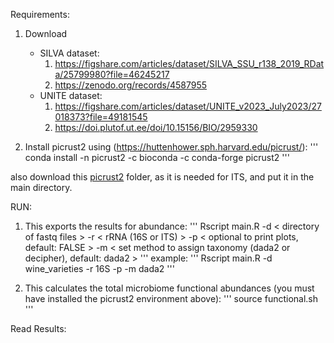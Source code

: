 Requirements:

1) Download 
    - SILVA dataset: 
        1) https://figshare.com/articles/dataset/SILVA_SSU_r138_2019_RData/25799980?file=46245217
        2) https://zenodo.org/records/4587955
    - UNITE dataset: 
        1) https://figshare.com/articles/dataset/UNITE_v2023_July2023/27018373?file=49181545
        2) https://doi.plutof.ut.ee/doi/10.15156/BIO/2959330


2) Install picrust2 using (https://huttenhower.sph.harvard.edu/picrust/):
'''
    conda install -n picrust2 -c bioconda -c conda-forge picrust2
'''

also download this [picrust2](https://github.com/picrust/picrust2/tree/master/picrust2) folder, as it is needed for ITS, and put it in the main directory.

RUN:

1) This exports the results for abundance:
'''
    Rscript main.R -d < directory of fastq files > -r < rRNA (16S or ITS) > -p < optional to print plots, default: FALSE > -m < set method to assign taxonomy (dada2 or decipher), default: dada2 >
'''
example:
'''
    Rscript main.R -d wine_varieties -r 16S -p -m dada2
'''

2) This calculates the total microbiome functional abundances (you must have installed the picrust2 environment above):
'''
    source functional.sh
'''

Read Results:
